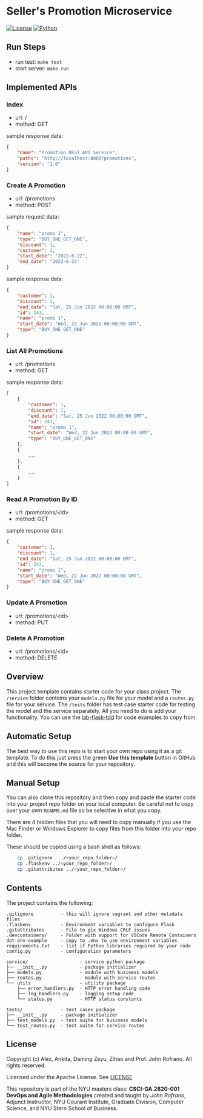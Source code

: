 # Seller's Promotion Microservice

[![License](https://img.shields.io/badge/License-Apache_2.0-blue.svg)](https://opensource.org/licenses/Apache-2.0)
[![Python](https://img.shields.io/badge/Language-Python-blue.svg)](https://python.org/)

## Run Steps

- run test: `make test`
- start server: `make run`

## Implemented APIs

### Index

- url: /
- method: GET

sample response data:

```json
{
    "name": "Promotion REST API Service",
    "paths": "http://localhost:8000/promotions",
    "version": "1.0"
}
```

### Create A Promotion

- url: /promotions
- method: POST

sample request data:

```json
{
    "name": "promo 1",
    "type": "BUY_ONE_GET_ONE",
    "discount": 1,
    "customer": 1,
    "start_date": "2022-6-22",
    "end_date": "2022-6-25"
}
```

sample response data:

```json
{
    "customer": 1,
    "discount": 1,
    "end_date": "Sat, 25 Jun 2022 00:00:00 GMT",
    "id": 243,
    "name": "promo 1",
    "start_date": "Wed, 22 Jun 2022 00:00:00 GMT",
    "type": "BUY_ONE_GET_ONE"
}
```

### List All Promotions

- url: /promotions
- method: GET

sample response data:

```json
[
    {
        "customer": 1,
        "discount": 1,
        "end_date": "Sat, 25 Jun 2022 00:00:00 GMT",
        "id": 243,
        "name": "promo 1",
        "start_date": "Wed, 22 Jun 2022 00:00:00 GMT",
        "type": "BUY_ONE_GET_ONE"
    },
    {
        ...
    },
    {
        ...
    }
]
```

### Read A Promotion By ID

- url: /promotions/\<id\>
- method: GET

sample response data:

```json
{
    "customer": 1,
    "discount": 1,
    "end_date": "Sat, 25 Jun 2022 00:00:00 GMT",
    "id": 243,
    "name": "promo 1",
    "start_date": "Wed, 22 Jun 2022 00:00:00 GMT",
    "type": "BUY_ONE_GET_ONE"
}
```

### Update A Promotion

- url: /promotions/\<id\>
- method: PUT

### Delete A Promotion

- url: /promotions/\<id\>
- method: DELETE

## Overview

This project template contains starter code for your class project. The `/service` folder contains your `models.py` file for your model and a `routes.py` file for your service. The `/tests` folder has test case starter code for testing the model and the service separately. All you need to do is add your functionality. You can use the [lab-flask-tdd](https://github.com/nyu-devops/lab-flask-tdd) for code examples to copy from.

## Automatic Setup

The best way to use this repo is to start your own repo using it as a git template. To do this just press the green **Use this template** button in GitHub and this will become the source for your repository.

## Manual Setup

You can also clone this repository and then copy and paste the starter code into your project repo folder on your local computer. Be careful not to copy over your own `README.md` file so be selective in what you copy.

There are 4 hidden files that you will need to copy manually if you use the Mac Finder or Windows Explorer to copy files from this folder into your repo folder.

These should be copied using a bash shell as follows:

```bash
    cp .gitignore  ../<your_repo_folder>/
    cp .flaskenv ../<your_repo_folder>/
    cp .gitattributes ../<your_repo_folder>/
```

## Contents

The project contains the following:

```text
.gitignore          - this will ignore vagrant and other metadata files
.flaskenv           - Environment variables to configure Flask
.gitattributes      - File to gix Windows CRLF issues
.devcontainers/     - Folder with support for VSCode Remote Containers
dot-env-example     - copy to .env to use environment variables
requirements.txt    - list if Python libraries required by your code
config.py           - configuration parameters

service/                   - service python package
├── __init__.py            - package initializer
├── models.py              - module with business models
├── routes.py              - module with service routes
└── utils                  - utility package
    ├── error_handlers.py  - HTTP error handling code
    ├── log_handlers.py    - logging setup code
    └── status.py          - HTTP status constants

tests/              - test cases package
├── __init__.py     - package initializer
├── test_models.py  - test suite for business models
└── test_routes.py  - test suite for service routes
```

## License

Copyright (c) Alex, Ankita, Daming Zeyu, Zihao and Prof. John Rofrano. All rights reserved.

Licensed under the Apache License. See [LICENSE](LICENSE)

This repository is part of the NYU masters class: **CSCI-GA.2820-001 DevOps and Agile Methodologies** created and taught by *John Rofrano*, Adjunct Instructor, NYU Courant Institute, Graduate Division, Computer Science, and NYU Stern School of Business.
